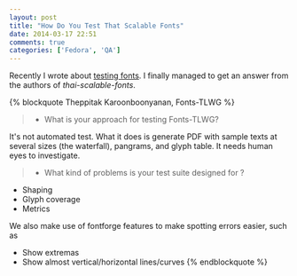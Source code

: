 ```yaml
---
layout: post
title: "How Do You Test That Scalable Fonts"
date: 2014-03-17 22:51
comments: true
categories: ['Fedora', 'QA']
---
```


Recently I wrote about [testing fonts](/blog/2014/03/04/how-do-you-test-fonts/).
I finally managed to get an answer from the authors of *thai-scalable-fonts*.

{% blockquote Theppitak Karoonboonyanan, Fonts-TLWG %}

> * What is your approach for testing Fonts-TLWG?

It's not automated test. What it does is generate PDF with sample
texts at several sizes (the waterfall), pangrams, and glyph table.
It needs human eyes to investigate.

> * What kind of problems is your test suite designed for ?

- Shaping
- Glyph coverage
- Metrics

We also make use of fontforge features to make spotting errors
easier, such as
- Show extremas
- Show almost vertical/horizontal lines/curves
{% endblockquote %}
